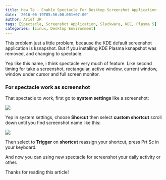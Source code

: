 ```yaml
---
title: How To - Enable Spectacle For Desktop Screenshot Application
date: '2016-06-19T05:56:00.001+07:00'
author: Arief JR
tags: [Spectacle, Screenshot Application, Slackware, KDE, Plasma 5]
categories: [Linux, Desktop Environment]
---
```


This problem just a little problem, because the KDE default screenshot application is ksnapshot. But if you installing KDE Plasma ksnapshot was removed, and changing to spectacle.  

Yep like this name, i think spectacle very much of feature. Like second timing for take a screenshot, rectangular, active window, current window, window under cursor and full screen monitor.

### For spectacle work as screenshot

That spectacle to work, first go to **system settings** like a screenshot:

![](https://2.bp.blogspot.com/-yBnNav6B6_o/V2XPfilkt-I/AAAAAAAADZI/POtSSEckgLkGpsbSYJ5yWJChohBYfgUwACLcB/s1600/Screenshot_20160618_054643.png)

Yep in system settings, choose **Shorcut** then select **custom shortcut** scroll down until you find screenshot name like this:

![](https://4.bp.blogspot.com/-uM5TB79Hfnk/V2XRC1ajUPI/AAAAAAAADZU/P006EwdZqD0pdWXQedkeBDFlVMmpHIXuwCLcB/s1600/Screenshot_20160618_055312.png)

Then select to **Trigger** on **shortcut** reassign your shortcut, press Prt Sc in your keyboard.  

And now you can using new spectacle for screenshot your daily activity or other.  

Thanks for reading this article!